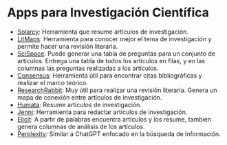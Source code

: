 # Apps para Investigación Científica
* [Solarcy](https://www.scholarcy.com/): Herramienta que resume artículos de investigación.
* [LitMaps](https://www.litmaps.com/): Herramienta para conocer mejor el tema de investigación y permite hacer una revisión literaria.
* [SciSpace](https://typeset.io/): Puede generar una tabla de preguntas para un conjunto de artículos. Entrega una tabla de todos los artículos en filas, y en las columnas las preguntas realizadas a los artículos.
* [Consensus](https://consensus.app/): Herramienta útil para encontrar citas bibliográficas y realizar el marco teórico.
* [ResearchRabbit](https://www.researchrabbit.ai/): Muy útil para realizar una revisión literaria. Genera un mapa de conexión entre artículos de investigación. 
* [Humata](https://app.humata.ai/): Resume artículos de investigación.
* [Jenni](https://jenni.ai/): Herramienta para redactar artículos de investigación.
* [Elicit](https://elicit.com/): A partir de palabras encuentra artículos y los resume, también genera columnas de análisis de los artículos.  
* [Perplexity](https://www.perplexity.ai/): Similar a ChatGPT enfocado en la búsqueda de información.
